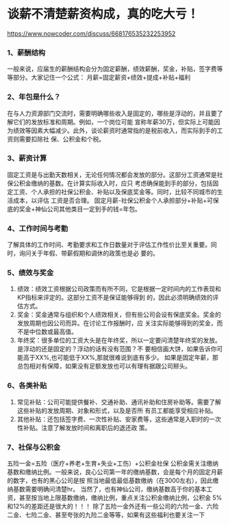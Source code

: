 # 谈薪不清楚薪资构成，真的吃大亏！
https://www.nowcoder.com/discuss/668176535232253952


### 1、薪酬结构
一般来说，应届生的薪酬结构会分为固定薪酬，绩效薪酬，奖金，补贴，签字费等等部分。大家记住一个公式：
月薪=固定薪资+绩效+提成+补贴+福利
### 2、年包是什么？
在与人力资源部门交流时，需要明确哪些收入是固定的，哪些是浮动的，并且要了解它们的发放标准和周期。例如，一个岗位可能
宣称年薪30万，但实际上可能因为绩效等因素大幅减少。此外，谈论薪资时通常指的是税前收入，而实际到手的工资则需要扣除社
保、公积金和个税。
### 3、薪资计算
固定工资是与出勤天数相关，无论任何情况都会发放的部分。这部分工资通常是社保公积金缴纳的基数。在计算实际收入时，应只
考虑确保能到手的部分，包括固定工资、个人承担的社保公积金、补贴以及保底奖金等。同时，比较不同城市的生活成本，以评估
工资是否合理。
固定月薪-社保公积金个人承担部分+补贴+可保底的奖金+神仙公司其他类目一定到手的钱=年包。
### 4、工作时间与考勤
了解具体的工作时间、考勤要求和工作日数量对于评估工作性价比至关重要。同时，询问关于年假、带薪假期和调休的政策也是必
要的。
### 5、绩效与奖金
1. 绩效：绩效工资根据公司政策而有所不同，它是根据一定时间内的工作表现和KP指标来评定的。这部分工资不是保证能够得到
的，因此必须明确绩效的评估方式。
2. 奖金：奖金通常与组织和个人绩效相关，但有些公司会设有保底奖金。奖金的发放周期也因公司而异。在讨论工作报酬时，应
关注实际能够得到的奖金，而不是中位数或最高值。
3. 年终奖：很多单位的工资大头是在年终奖，所以一定要问清楚年终奖的发放。是浮动的还是固定的？浮动的话有没有范围？不
要相信画大饼，如果告诉你可能高于XX%,也可能低于XX%,那就很难说到底有多少。
如果是固定年薪，那总包相对有保障，如果没有足额发放也可以有理有据跟公司掰头。
### 6、各类补贴
1. 常见补贴：公司可能提供餐补、交通补助、通讯补助和住房补助等。需要了解这些补贴的发放周期、对象和形式，以及是否所
有员工都能享受相应补贴。
2. 其他补贴：还包括签字费、一次性补贴、安家费等，这些通常是入职时的一次性补贴。注意了解发放时间和离职后的退还政
策。
### 7、社保与公积金
五险一金=五险（医疗+养老+生育+失业+工伤）+公积金社保
公积金需关注缴纳基数和缴纳比例。一般来说，良心公司第一年的缴纳基数，会是每个月的固定月薪的数字，也有的黑心公司是按
照当地最低最低基数缴纳（在3000左右），因此缴纳基数需要明确问清楚hr。
当然了，也有神仙公司，缴纳基数高于你的基本工资，甚至按当地上限基数缴纳，缴纳比例，重点关注公积金缴纳比例，公积金
5%和12%的差距还是很大的！！！
除了五险一金外还有一些公司的六险一金、六险二金、七险二金、甚至夸张的九险二金等等，如果有这些福利也要关注一下